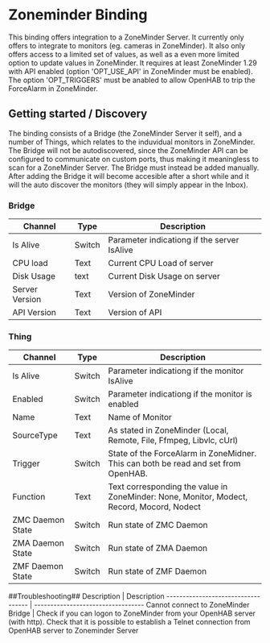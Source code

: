 # Zoneminder Binding #

This binding offers integration to a ZoneMinder Server. It currently only offers to integrate to monitors (eg. cameras in ZoneMinder). It also only offers access to a limited set of values, as well as a even more limited option to update values in ZoneMinder. It requires at least ZoneMinder 1.29 with API enabled (option 'OPT_USE_API' in ZoneMinder must be enabled). The option 'OPT_TRIGGERS' must be anabled to allow OpenHAB to trip the ForceAlarm in ZoneMinder.

## Getting started /  Discovery ##
The binding consists of a Bridge (the ZoneMinder Server it self), and a number of Things, which relates to the induvidual monitors in ZoneMinder. The Bridge will not be autodiscovered, since the ZoneMinder API can be configured to communicate on custom ports, thus making it meaningless to scan for a ZoneMinder Server. The Bridge must instead be added manually. After adding the Bridge it will become accesible after a short while and it will the auto discover the monitors (they will simply appear in the Inbox).


### Bridge ###
 Channel       | Type      | Description
-------------- | --------- | ----------------------------------
Is Alive       | Switch    | Parameter indicationg if the server IsAlive
CPU load       | Text      | Current CPU Load of server
Disk Usage     | text      | Current Disk Usage on server
Server Version | Text      | Version of ZoneMinder
API Version    | Text      | Version of API 

### Thing ###

 Channel       | Type      | Description
-------------- | --------- | ----------------------------------
Is Alive       | Switch    | Parameter indicationg if the monitor IsAlive
Enabled        | Switch    | Parameter indicationg if the monitor is enabled
Name           | Text      | Name of Monitor
SourceType     | Text      | As stated in ZoneMinder (Local, Remote, File, Ffmpeg, Libvlc, cUrl)
Trigger        | Switch    | State of the ForceAlarm in ZoneMidner. This can both be read and set from OpenHAB.
Function       | Text      | Text corresponding the value in ZoneMinder: None, Monitor, Modect, Record, Mocord, Nodect
ZMC Daemon State    | Switch      | Run state of ZMC Daemon 
ZMA Daemon State    | Switch      | Run state of ZMA Daemon 
ZMF Daemon State    | Switch      | Run state of ZMF Daemon 

##Troubleshooting##
Description                         | Description
----------------------------------- | ----------------------------------
Cannot connect to ZoneMinder Bridge | Check if you can logon to ZoneMinder from your OpenHAB server (with http). 
                                      Check that it is possible to establish a Telnet connection from OpenHAB server to Zoneminder Server
                                    

